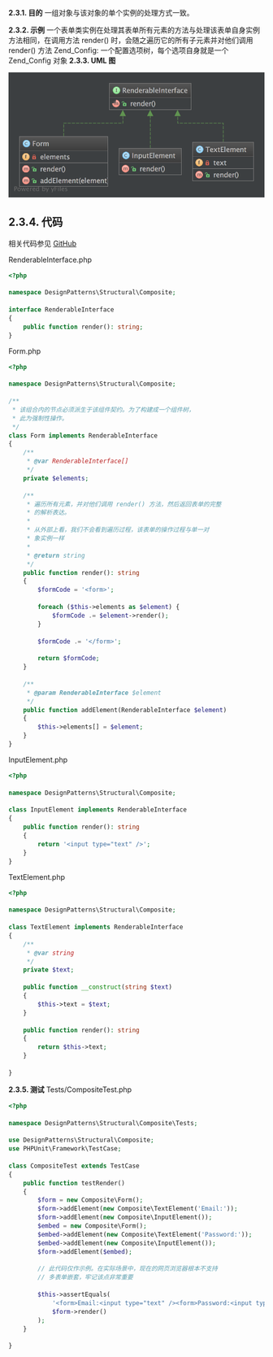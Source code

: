 **2.3.1. 目的**
一组对象与该对象的单个实例的处理方式一致。

**2.3.2. 示例**
一个表单类实例在处理其表单所有元素的方法与处理该表单自身实例方法相同，在调用方法 render() 时，会随之遍历它的所有子元素并对他们调用 render() 方法
Zend_Config: 一个配置选项树，每个选项自身就是一个 Zend_Config 对象
**2.3.3. UML 图**

![](../../images/DesignPatterns/Composite.png)

## 2.3.4. 代码

相关代码参见 [GitHub](https://github.com/domnikl/DesignPatternsPHP/tree/master/Structural/Composite)

RenderableInterface.php
```php
<?php

namespace DesignPatterns\Structural\Composite;

interface RenderableInterface
{
    public function render(): string;
}
```
Form.php
```php
<?php

namespace DesignPatterns\Structural\Composite;

/**
 * 该组合内的节点必须派生于该组件契约。为了构建成一个组件树，
 * 此为强制性操作。
 */
class Form implements RenderableInterface
{
    /**
     * @var RenderableInterface[]
     */
    private $elements;

    /**
     * 遍历所有元素，并对他们调用 render() 方法，然后返回表单的完整
     * 的解析表达。
     *
     * 从外部上看，我们不会看到遍历过程，该表单的操作过程与单一对
     * 象实例一样
     *
     * @return string
     */
    public function render(): string
    {
        $formCode = '<form>';

        foreach ($this->elements as $element) {
            $formCode .= $element->render();
        }

        $formCode .= '</form>';

        return $formCode;
    }

    /**
     * @param RenderableInterface $element
     */
    public function addElement(RenderableInterface $element)
    {
        $this->elements[] = $element;
    }
}
```
InputElement.php
```php
<?php

namespace DesignPatterns\Structural\Composite;

class InputElement implements RenderableInterface
{
    public function render(): string
    {
        return '<input type="text" />';
    }
}
```

TextElement.php

```php
<?php

namespace DesignPatterns\Structural\Composite;

class TextElement implements RenderableInterface
{
    /**
     * @var string
     */
    private $text;

    public function __construct(string $text)
    {
        $this->text = $text;
    }
    
    public function render(): string
    {
        return $this->text;
    }

}
```

**2.3.5. 测试**
Tests/CompositeTest.php

```php
<?php

namespace DesignPatterns\Structural\Composite\Tests;

use DesignPatterns\Structural\Composite;
use PHPUnit\Framework\TestCase;

class CompositeTest extends TestCase
{
    public function testRender()
    {
        $form = new Composite\Form();
        $form->addElement(new Composite\TextElement('Email:'));
        $form->addElement(new Composite\InputElement());
        $embed = new Composite\Form();
        $embed->addElement(new Composite\TextElement('Password:'));
        $embed->addElement(new Composite\InputElement());
        $form->addElement($embed);

        // 此代码仅作示例。在实际场景中，现在的网页浏览器根本不支持
        // 多表单嵌套，牢记该点非常重要
    
        $this->assertEquals(
            '<form>Email:<input type="text" /><form>Password:<input type="text" /></form></form>',
            $form->render()
        );
    }

}
```

